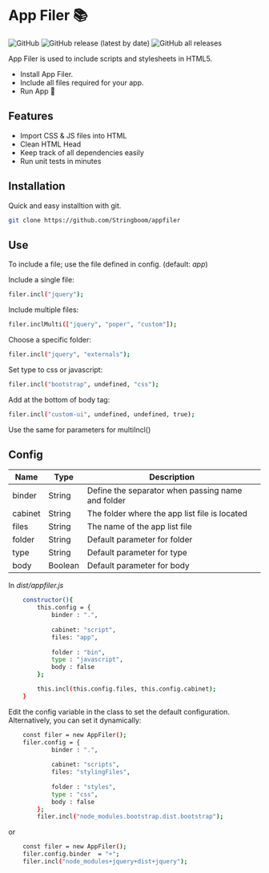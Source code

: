 # App Filer 📚

![GitHub](https://img.shields.io/github/license/Stringboom/appfiler) ![GitHub release (latest by date)](https://img.shields.io/github/v/release/Stringboom/appfiler) ![GitHub all releases](https://img.shields.io/github/downloads/Stringboom/appfiler/total)

App Filer is used to include scripts and stylesheets in HTML5.

- Install App Filer.
- Include all files required for your app.
- Run App 🎉

## Features

- Import CSS & JS files into HTML
- Clean HTML Head
- Keep track of all dependencies easily
- Run unit tests in minutes

## Installation

Quick and easy installtion with git.

```sh
git clone https://github.com/Stringboom/appfiler
```

## Use

To include a file; use the file defined in config. (default: *app*)

Include a single file:

```sh
filer.incl("jquery");
```

Include multiple files:

```sh
filer.inclMulti(["jquery", "poper", "custom"]);
```

Choose a specific folder:
```sh
filer.incl("jquery", "externals");
```

Set type to css or javascript:
```sh
filer.incl("bootstrap", undefined, "css");
```

Add at the bottom of body tag:
```sh
filer.incl("custom-ui", undefined, undefined, true);
```
Use the same for parameters for multiIncl()

## Config

| Name    | Type    | Description                                       |
|---------|---------|---------------------------------------------------|
| binder  | String  | Define the separator when passing name and folder |
| cabinet | String  | The folder where the app list file is located     |
| files   | String  | The name of the app list file                     |
| folder  | String  | Default parameter for folder                      |
| type    | String  | Default parameter for type                        |
| body    | Boolean | Default parameter for body                        |

In _dist/appfiler.js_
```sh
    constructor(){
        this.config = {
            binder : ".",
            
            cabinet: "script",
            files: "app",
    
            folder : "bin",
            type : "javascript",
            body : false
        };

        this.incl(this.config.files, this.config.cabinet);
    }
```

Edit the config variable in the class to set the default configuration.
Alternatively, you can set it dynamically:

```sh
    const filer = new AppFiler();
    filer.config = {
            binder : ".",
            
            cabinet: "scripts",
            files: "stylingFiles",
    
            folder : "styles",
            type : "css",
            body : false
        };
        filer.incl("node_modules.bootstrap.dist.bootstrap");
```

or 


```sh
    const filer = new AppFiler();
    filer.config.binder  = "+";
    filer.incl("node_modules+jquery+dist+jquery");
```


